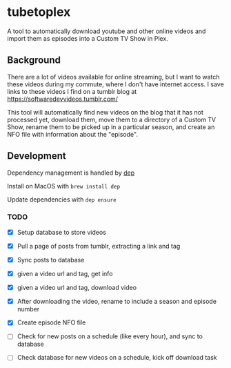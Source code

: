 # tubetoplex

A tool to automatically download youtube and other online videos and
import them as episodes into a Custom TV Show in Plex.

## Background

There are a lot of videos available for online streaming, but I want to
watch these videos during my commute, where I don't have internet
access.
I save links to these videos I find on a tumblr blog at
https://softwaredevvideos.tumblr.com/

This tool will automatically find new videos on the blog that it has not
processed yet, download them, move them to a directory of a Custom TV Show,
rename them to be picked up in a particular season, and create an NFO file with
information about the "episode".

## Development

Dependency management is handled by [dep](https://github.com/golang/dep)

Install on MacOS with `brew install dep`

Update dependencies with `dep ensure`

### TODO

- [X] Setup database to store videos
- [X] Pull a page of posts from tumblr, extracting a link and tag
- [X] Sync posts to database

- [X] given a video url and tag, get info
- [X] given a video url and tag, download video
- [X] After downloading the video, rename to include a season and
  episode number
- [X] Create episode NFO file

- [ ] Check for new posts on a schedule (like every hour), and sync to
  database
- [ ] Check database for new videos on a schedule, kick off download
  task
